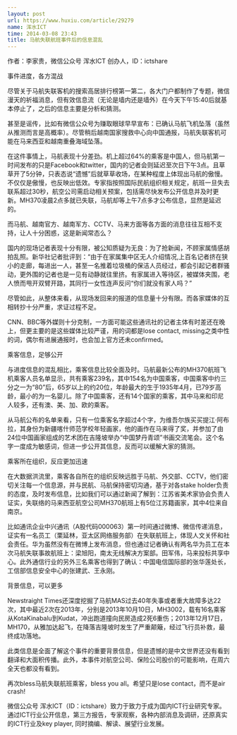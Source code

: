 ```yaml
---
layout: post
url: https://www.huxiu.com/article/29279
name: 浑水ICT
time: 2014-03-08 23:43
title: 马航失联航班事件后的信息混乱
---
```

作者：李家贵，微信公众号 浑水ICT 创办人，ID：ictshare

事件进度，各方混战

尽管关于马航失联客机的搜索高居排行榜第一第二，各大门户都制作了专题，微信漫天的祈福消息，但有效信息流（无论是墙内还是墙外）在今天下午15:40后就基本停止了，之后的信息主要是分析和猜测。

甚至是谣传，比如有微信公众号为赚取眼球早早宣布：已确认马航飞机坠落（虽然从推测而言是高概率）。尽管稍后越南国家搜救中心向中国通报，马航失联客机可能在马来西亚和越南重叠海域坠落。

在这件事情上，马航表现十分差劲。机上超过64%的乘客是中国人，但马航第一时间发布的只是Facebook和twitter，国内的记者会则延迟至次日下午3点。且草草开了5分钟，只表态说“遗憾”后就草草收场，在某种程度上体现出马航的傲慢。不仅仅是傲慢，也反映出低效。专家指按照国际民航组织相关规定，航班一旦失去联系超过30秒，航空公司需启动相关预案，包括需尽快发布公开信息并及时更新。MH370凌晨2点多就已失联，马航却等上午7点多才公布信息，显然是延迟的。

而马航、越南官方、越南军方、CCTV、马来方面等各方面的消息往往互相不支持，让人十分困惑，这是新闻常态么？

国内的现场记者表现十分有限，被公知质疑为无良：为了抢新闻，不顾家属情感胡拍乱照。新华社记者批评到：“由于在家属集中区无人介绍情况,上百名记者挤在狭小的走廊，每进出一人，甚至一名推着垃圾桶的保洁人员经过，都会引起记者群骚动，更外围的记者也是一见有动静就往里挤。有家属进入等待区，被媒体夹围，老人愤而甩开双臂开路，其同行一女性连声反问“你们就没有家人吗？”

尽管如此，从整体来看，从现场发回来的报道的信息量十分有限。而各家媒体的互相转抄十分严重，求证过程不足。

CNN、BBC等外媒则十分克制，一方面可能这些通讯社的记者主体有时差还在晚上，但更主要的是这些媒体比较严谨，用的词都是lose contact, missing之类中性的词，偶尔有进展通报时，也会加上官方还未confirmed。

乘客信息，足够公开

与进度信息的混乱相比，乘客信息比较全面及时。马航最新公布的MH370航班飞机乘客人员名单显示，共有乘客239名，其中154名为中国乘客，中国乘客中约三分之一为“80”后，65岁以上的约20位，年龄最大的生于1935年4月，已79岁高龄，最小的为一名婴儿。除了中国乘客，还有14个国家的乘客，其中马来和印尼人较多，还有澳、美、加、欧的乘客。

从马航公布的名单来看，只有一位乘客名字超过4个字，为维吾尔族买买提江·阿布拉，其身份为新疆喀什师范学校年轻画家，他的画作在马来得了奖，并参加了由24位中国画家组成的艺术团在吉隆坡举办“中国梦丹青颂”书画交流笔会。这个名字一度成为敏感词，但进一步公开其信息，反而可以缓解大家的猜测。

乘客所在组织，反应更加迅速

在大数据洪流里，乘客各自所在的组织反映远胜于马航、外交部、CCTV，他们密切关注每一个信息源，并与民航、马航保持密切沟通，基于对各stake holder负责的态度，及时发布信息，比如我们可以通过新闻了解到：江苏省美术家协会负责人证实，失联络的马来西亚航空公司MH370航班上有5位江苏籍画家，其中4位来自南京。

比如通讯企业中兴通讯（A股代码000063）第一时间通过微博、微信传递消息，证实有一名员工（栗延林，亚太区网络服务部）在失联航班上，体现人文关怀和社会责任。华为虽然没有在微博上发布消息，但也通过记者确认有两名华为员工在本次马航失联事故航班上：梁旭阳，南太无线解决方案部。田军伟，马来投标共享中心。此外通信行业的另外三名乘客也得到了确认：中国电信国际部的张华莲处长，工信部信息安全中心的张建武、王永刚。

背景信息，可以更多

Newstraight Times还深度挖掘了马航MAS过去40年失事或者重大故障多达22次，其中最近2次在2013年，分别是2013年10月10日，MH3002，载有16名乘客从KotaKinabalu到Kudat，冲出跑道撞向民房造成2死6重伤；2013年12月17日，MH170，从雅加达起飞，在降落吉隆坡时发生了严重颠簸，经过飞行员补救，最终成功落地。

此类信息是全面了解这个事件的重要背景信息，但是遗憾的是中文世界还没有看到翻译和大面积传播。此外，本事件对航空公司、保险公司股价的可能影响，在周六全天也都没有看到。

再次bless马航失联航班乘客，bless you all。希望只是lose contact，而不是air crash!

微信公众号 浑水ICT（ID：ictshare）致力于致力于成为国内ICT行业研究专家。通过ICT行业公开信息，第三方报告，专家观察，各种内部消息及调研，还原真实的ICT行业及key player, 同时摘编、解读、展望行业发展。

